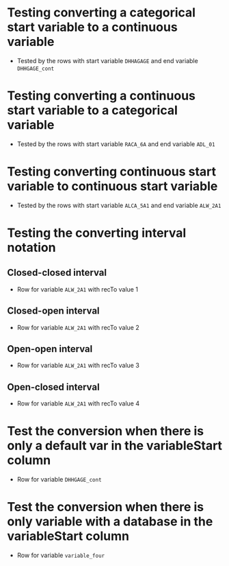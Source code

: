 # Testing converting a categorical start variable to a continuous variable

* Tested by the rows with start variable `DHHAGAGE` and end variable `DHHGAGE_cont`

# Testing converting a continuous start variable to a categorical variable

* Tested by the rows with start variable `RACA_6A` and end variable `ADL_01`

# Testing converting continuous start variable to continuous start variable

* Tested by the rows with start variable `ALCA_5A1` and end variable `ALW_2A1`

# Testing the converting interval notation

## Closed-closed interval

* Row for variable `ALW_2A1` with recTo value 1

## Closed-open interval

* Row for variable `ALW_2A1` with recTo value 2

## Open-open interval

* Row for variable `ALW_2A1` with recTo value 3

## Open-closed interval

* Row for variable `ALW_2A1` with recTo value 4

# Test the conversion when there is only a default var in the variableStart column

* Row for variable `DHHGAGE_cont`

# Test the conversion when there is only variable with a database in the variableStart column

* Row for variable `variable_four`
